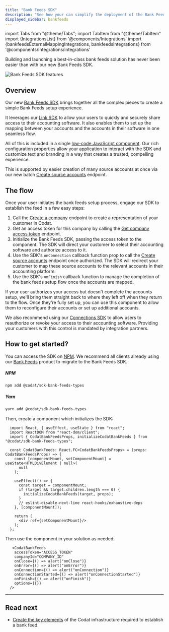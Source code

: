 ```yaml
---
title: "Bank Feeds SDK"
description: "See how your can simplify the deployment of the Bank Feeds product with our Bank Feeds SDK"
displayed_sidebar: bankfeeds
---
```


import Tabs from "@theme/Tabs";
import TabItem from "@theme/TabItem"
import {IntegrationsList} from '@components/Integrations'
import {bankfeedsExternalMappingIntegrations, bankfeedsIntegrations} from '@components/Integrations/integrations'

Building and launching a best-in-class bank feeds solution has never been easier than with our new Bank Feeds SDK.

<!--truncate-->

![Bank Feeds SDK features](/img/updates/bank-feeds-bento.png)

## Overview

Our new [Bank Feeds SDK](https://www.npmjs.com/package/@codat/sdk-bank-feeds-types) brings together all the complex pieces to create a simple Bank Feeds setup experience.

It leverages our [Link SDK](auth-flow/authorize-embedded-link) to allow your users to quickly and securely share access to their accounting software. It also enables them to set up the mapping between your accounts and the accounts in their software in one seamless flow.

All of this is included in a single [low-code JavaScript component](https://www.npmjs.com/package/@codat/sdk-bank-feeds-types). Our rich configuration properties allow your application to interact with the SDK and customize text and branding in a way that creates a trusted, compelling experience.

This is supported by easier creation of many source accounts at once via our new batch [Create source accounts](/bank-feeds-api#/operations/create-batch-source-account) endpoint.

## The flow

Once your user initiates the bank feeds setup process, engage our SDK to establish the feed in a few easy steps:

1. Call the [Create a company](/bank-feeds-api#/operations/create-company) endpoint to create a representation of your customer in Codat.
2. Get an access token for this company by calling the [Get company access token](/platform-api#/operations/get-company-access-token) endpoint.
3. Initialize the Bank Feeds SDK, passing the access token to the component. The SDK will direct your customer to select their accounting software and authorize access to it.
4. Use the SDK's `onConnection` callback function prop to call the [Create source accounts](/bank-feeds-api#/operations/create-batch-source-account) endpoint once authorized. The SDK will redirect your customer to map these source accounts to the relevant accounts in their accounting platform.
5. Use the SDK's `onFinish` callback function to manage the completion of the bank feeds setup flow once the accounts are mapped. 

If your user authorizes your access but doesn't complete the accounts setup, we'll bring them straight back to where they left off when they return to the flow. Once they're fully set up, you can use this component to allow them to reconfigure their accounts or set up additional accounts. 

We also recommend using our [Connections SDK](/auth-flow/optimize/connection-management) to allow users to reauthorize or revoke your access to their accounting software. Providing your customers with this control is mandated by integration partners.

## How to get started?

You can access the SDK on [NPM](https://www.npmjs.com/package/@codat/sdk-bank-feeds-types). We recommend all clients already using our [Bank Feeds](/bank-feeds/overview) product to migrate to the Bank Feeds SDK. 

##### NPM
```sh
npm add @codat/sdk-bank-feeds-types
```

##### Yarn
```sh
yarn add @codat/sdk-bank-feeds-types
```

Then, create a component which initializes the SDK:

```react
  import React, { useEffect, useState } from "react";
  import ReactDOM from "react-dom/client";
  import { CodatBankFeedsProps, initializeCodatBankFeeds } from "@codat/sdk-bank-feeds-types";
  
  const CodatBankFeeds: React.FC<CodatBankFeedsProps> = (props: CodatBankFeedsProps) => {
    const [componentMount, setComponentMount] = useState<HTMLDivElement | null>(
      null
    );
  
    useEffect(() => {
      const target = componentMount;
      if (target && target.children.length === 0) {
        initializeCodatBankFeeds(target, props);
      }
      // eslint-disable-next-line react-hooks/exhaustive-deps
    }, [componentMount]);
  
    return (
      <div ref={setComponentMount}/>
    );
  };
```

Then use the component in your solution as needed:

```react
   <CodatBankFeeds
    accessToken="ACCESS_TOKEN"
    companyId="COMPANY_ID"
    onClose={() => alert("onClose")}
    onError={() => alert("onError")}
    onConnection={() => alert("onConnection")}
    onConnectionStarted={() => alert("onConnectionStarted")}
    onFinish={() => alert("onFinish")}
    options={{}}
  />
```


---

## Read next

* [Create the key elements](/bank-feeds/create-account) of the Codat infrastructure required to establish a bank feed.
